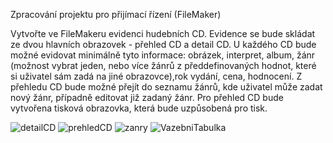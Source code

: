 Zpracování projektu pro přijímací řízení (FileMaker)

Vytvořte ve FileMakeru evidenci hudebních CD. 
Evidence se bude skládat ze dvou hlavních obrazovek - přehled CD a detail CD.
U každého CD bude možné evidovat minimálně tyto informace: 
obrázek, interpret, album, žánr (možnost vybrat jeden, nebo více žánrů z předdefinovaných hodnot, které si uživatel sám zadá na jiné obrazovce),rok vydání, cena, hodnocení. 
Z přehledu CD bude možné přejít do seznamu žánrů, kde uživatel může zadat nový žánr, případně editovat již zadaný žánr. 
Pro přehled CD bude vytvořena tisková obrazovka, která bude uzpůsobená pro tisk. 

![detailCD](https://user-images.githubusercontent.com/110770699/230722078-ddb5021f-d208-44ef-bd0f-1386b485ea61.JPG)
![prehledCD](https://user-images.githubusercontent.com/110770699/230722142-615e39e9-358c-4c77-b947-730afdf6dbb0.JPG)
![zanry](https://user-images.githubusercontent.com/110770699/230722080-e64369f4-6b70-4396-a2cb-c341e404f9f1.JPG)
![VazebniTabulka](https://user-images.githubusercontent.com/110770699/230722079-0abe39bb-e234-4ef5-9faf-7131a454767c.JPG)

